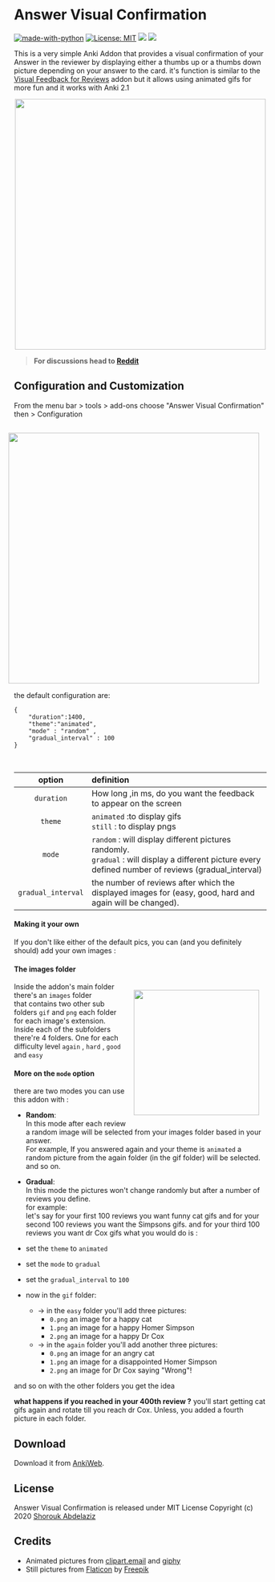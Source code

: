 # Answer Visual Confirmation
[![made-with-python](https://img.shields.io/badge/Made%20with-Python-1f425f.svg)](https://www.python.org/) [![License: MIT](https://img.shields.io/badge/License-MIT-yellow.svg)](https://opensource.org/licenses/MIT)
<a title="Rate on AnkiWeb" href="https://ankiweb.net/shared/info/1208806023"><img src="https://glutanimate.com/logos/ankiweb-rate.svg"></a> <a title="Buy me a coffee :)" href="https://ko-fi.com/B0B51L5RI"><img src="https://img.shields.io/badge/ko--fi-contribute-%23579ebd.svg"></a>



This is a very simple Anki Addon that provides a visual confirmation of your Answer in the reviewer by displaying either a thumbs up or a thumbs down picture depending on your answer to the card. it's function is  similar to the [Visual Feedback for Reviews](https://ankiweb.net/shared/info/1749604199) addon but it allows using animated gifs for more fun and it works with Anki 2.1 <br>
<b>
<p   align="center" >
<img style="width:500px" src="https://github.com/my-Anki/answer-visual-confirmation/blob/master/screenshots/screenrecord.gif?raw=true"  >  
</p>

>For discussions head to  [Reddit](https://www.reddit.com/r/Anki/comments/g64qe0/addon_release_visual_confirmation_for_anki_21/)
</b>

## Configuration and Customization

From the menu bar > tools > add-ons
choose "Answer Visual Confirmation" then > Configuration

<p>
<img  align="right" style="margin:15px;"  width="500px" src="https://github.com/my-Anki/answer-visual-confirmation/blob/master/screenshots/screenrecord2.gif?raw=true"  >  


the default configuration are: <br>
```
{
    "duration":1400,
    "theme":"animated",
    "mode" : "random" ,
    "gradual_interval" : 100
}
```
</p>

<br>

| option        | definition    |
| :-------------: |:-------------|
| `duration`    | How long ,in ms, do you want the feedback to appear on the screen |
| `theme`      | `animated` :to display gifs <br>  `still` : to display pngs    |
| `mode`       |  `random` : will display different pictures randomly. <br>  `gradual` :  will display a different picture every defined number of reviews (gradual_interval)      |
| `gradual_interval`       | the number of reviews after which the displayed images for (easy, good, hard and again will be changed).      |

#### Making it your own
If you don't like either of the default pics, you can (and you definitely should) add your own images  :<br>

#### The images folder

<img align="right"  width="250px" style="margin:15px;" src="https://github.com/my-Anki/answer-visual-confirmation/blob/master/screenshots/screenshot.PNG?raw=true"  >  

Inside the addon's main folder there's an `images` folder <br>
that contains two other sub folders `gif` and `png` each folder for each image's extension.<br>
Inside each of the subfolders there're 4 folders. One for each difficulty level `again` , `hard` , `good` and `easy`


#### More on the `mode` option
there are two modes you can use this addon with :
* <b>Random</b>:<br>
In this mode after each review a random image will be selected from your images folder based in your answer. <br>
For example, If you answered again and your theme is `animated`
a random picture from the again folder (in the gif folder) will be selected. and so on.

* <b>Gradual</b>:<br>
In this mode the pictures won't change randomly but after a number of reviews you define.<br>
for example: <br>
let's say for your first 100 reviews you want funny cat gifs
and for your second 100 reviews you want the Simpsons gifs.
and for your third 100 reviews you want dr Cox gifs
what you would do is : <br>
* set the `theme` to `animated`
* set the `mode` to `gradual`
* set the `gradual_interval` to `100`
* now in the `gif` folder:
  - → in the `easy` folder you'll add three pictures:
    - `0.png` an image for a happy cat
    - `1.png` an image for a happy Homer Simpson
    - `2.png` an image for a happy Dr Cox
  - → in the `again` folder you'll add another three pictures:
    - `0.png` an image for an angry cat
    - `1.png` an image for a disappointed Homer Simpson
    - `2.png` an image for Dr Cox saying "Wrong"!

and so on with the other folders you get the idea

<b>what happens if you reached in your 400th review ?</b>
you'll start getting cat gifs again and rotate till you reach dr Cox. Unless, you added a fourth picture in each folder.

## Download
Download it from [AnkiWeb](https://ankiweb.net/shared/info/1208806023).

## License
Answer Visual Confirmation is released under MIT License Copyright (c) 2020 [Shorouk Abdelaziz](https://shorouk.xyz)

## Credits
* Animated pictures from [clipart.email](https://www.clipart.email/) and [giphy](https://giphy.com/)
* Still pictures from [Flaticon](https://www.flaticon.com/) by [Freepik](https://www.flaticon.com/authors/freepik)
